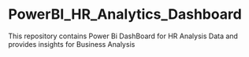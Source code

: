 # PowerBI_HR_Analytics_Dashboard
This repository contains Power Bi DashBoard for HR Analysis Data and provides insights for Business Analysis
